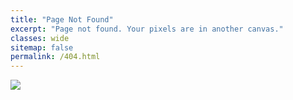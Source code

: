 ```yaml
---
title: "Page Not Found"
excerpt: "Page not found. Your pixels are in another canvas."
classes: wide
sitemap: false
permalink: /404.html
---
```


![](https://i.stack.imgur.com/6M513.png)
